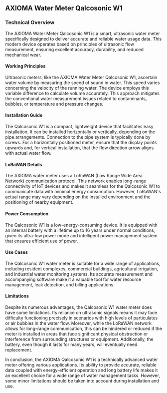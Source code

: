 ## AXIOMA Water Meter Qalcosonic W1

### Technical Overview

The AXIOMA Water Meter Qalcosonic W1 is a smart, ultrasonic water meter specifically designed to deliver accurate and reliable water usage data. This modern device operates based on principles of ultrasonic flow measurement, ensuring excellent accuracy, durability, and reduced mechanical wear. 

#### Working Principles

Ultrasonic meters, like the AXIOMA Water Meter Qalcosonic W1, ascertain water volume by measuring the speed of sound in water. This speed varies concerning the velocity of the running water. The device employs this variable difference to calculate volume accurately. This approach mitigates the conventional water measurement issues related to contaminants, bubbles, or temperature and pressure changes. 

#### Installation Guide

The Qalcosonic W1 is a compact, lightweight device that facilitates easy installation. It can be installed horizontally or vertically, depending on the pipe arrangements. Connection to the pipe system is typically done by screws. For a horizontally positioned meter, ensure that the display points upwards and, for vertical installation, that the flow direction arrow aligns with actual water flow.

#### LoRaWAN Details

The AXIOMA water meter uses a LoRaWAN (Low Range Wide Area Network) communication protocol. This network enables long-range connectivity of IoT devices and makes it seamless for the Qalcosonic W1 to communicate data with minimal energy consumption. However, LoRaWAN's actual range may vary depending on the installed environment and the positioning of nearby equipment.

#### Power Consumption

The Qalcosonic W1 is a low-energy-consuming device. It is equipped with an internal battery with a lifetime up to 16 years under normal conditions, given its ultra-low power mode and intelligent power management system that ensures efficient use of power.

#### Use Cases

The Qalcosonic W1 water meter is suitable for a wide range of applications, including resident complexes, commercial buildings, agricultural irrigation, and industrial water monitoring systems. Its accurate measurement and accompanying software make it a valuable tool for water resource management, leak detection, and billing applications.

#### Limitations

Despite its numerous advantages, the Qalcosonic W1 water meter does have some limitations. Its reliance on ultrasonic signals means it may face difficulty functioning precisely in scenarios with high levels of particulates or air bubbles in the water flow. Moreover, while the LoRaWAN network allows for long-range communication, this can be hindered or reduced if the meter is installed in areas that face significant physical obstruction or interference from surrounding structures or equipment. Additionally, the battery, even though it lasts for many years, will eventually need replacement.

In conclusion, the AXIOMA Qalcosonic W1 is a technically advanced water meter offering various applications. Its ability to provide accurate, reliable data coupled with energy-efficient operation and long battery life makes it an excellent choice for a wide range of water management tasks. However, some minor limitations should be taken into account during installation and use.